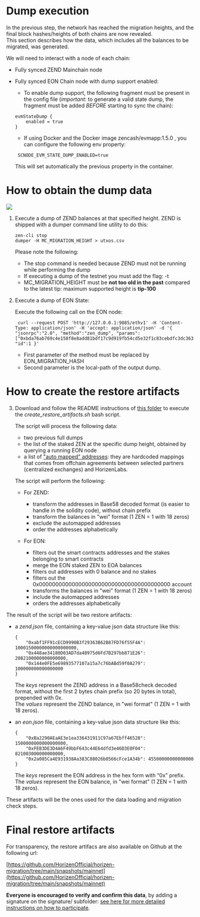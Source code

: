 # Dump execution

In the previous step, the network has reached  the  migration heights, and the final block hashes/heights of both chains are now revealed.<br/>
This section describes how the data, which includes all the balances to be migrated, was generated.<br/>

We will need to interact with a node of each chain:

- Fully synced ZEND Mainchain node 

- Fully synced EON Chain node with dump support enabled:

    - To enable dump support,  the following fragment must be present in the config file  (*important*: to generate a valid state dump, the fragment must be added *BEFORE* starting to sync the chain):

    ```
    evmStateDump {
        enabled = true
    }
    ```

    - If using Docker and the Docker image zencash/evmapp:1.5.0 , you can configure the following env property:

    ```
     SCNODE_EVM_STATE_DUMP_ENABLED=true
     ```

     This will set automatically the previous property in the container.

    
# How to obtain the dump data

<img  src="/img/migration2.png"/>

1. Execute a dump of ZEND balances at that specified height.
   ZEND is shipped with a dumper command line utility to do this:

    ```
    zen-cli stop
    dumper -H MC_MIGRATION_HEIGHT > utxos.csv
    ```

    Please note the following:
    - The stop command is needed because ZEND must not be running while performing the dump
    - If executing a dump of the testnet you must add the flag: -t
    - MC_MIGRATION_HEIGHT must be <b>not too old in the past</b> compared to the latest tip: maximum supported height is <b>tip-100</b>

2. Execute a dump of EON State:
  
   Execute the following call on the EON node:<br/>

   ```
    curl --request POST 'http://127.0.0.1:9085/ethv1' -H 'Content-Type: application/json' -H 'accept: application/json' -d '{ "jsonrpc":"2.0", "method":"zen_dump", "params":["0xbda76ab769c4e158f8e8add81bdf17c9d919fb54cd5e32f1c83cebdfc3dc363c","/zendata/eon.dump"], "id":1 }'  
    ```
    - First parameter of the method must be replaced by EON_MIGRATION_HASH
    - Second parameter is the local-path of the output dump.

# How to create the restore artifacts

3. Download and follow the README instructions of  [this folder](https://github.com/HorizenOfficial/horizen-migration/tree/dev/dump-scripts) to    execute the  *create_restore_artifacts.sh* bash script.

    The script will process the following data:
    - two previous full dumps
    - the list of the staked ZEN at the specific dump height, obtained by querying a running EON node
    - a list of ["auto mapped" addresses](https://github.com/HorizenOfficial/horizen-migration/tree/dev/dump-scripts/automappings): they are hardcoded mappings that comes from offchain agreements between selected partners (centralized exchanges) and HorizenLabs.

    The script will perform the following:

    - For ZEND:
        - transform the addresses in Base58 decoded format (is easier to handle in the solidity code), without chain prefix
        - transform the balances in "wei" format (1 ZEN = 1 with 18 zeros)
        - exclude the automapped addresses
        - order the addresses alphabetically

    - For EON:
        - filters out the smart contracts addresses and the stakes belonging to smart contracts
        - merge the EON staked ZEN to EOA balances
        - filters out addresses with 0 balance and no stakes
        - filters out the 0x0000000000000000000000000000000000000000 account
        - transforms the balances in "wei" format (1 ZEN = 1 with 18 zeros)
        - include the automapped addresses
        - orders the addresses alphabetically

The result of the script will be two restore artifacts:

- a *zend.json* file, containing a key-value json data structure like this:

    ```
    {
        "0xabf1FF91cECD9990B3f29363B62B87FD76f55F4A": 10001500000000000000000,
        "0x448ae34180D03AD7da48975d6Fd7B297bb871E26": 2082100000000000000,
        "0x144e0FE5e69893577107a15a7c76bABd59f0A279": 100000000000000000
    }
     ```

     The *keys* represent the ZEND address in a Base58check decoded format, without the first 2 bytes chain prefix (so 20 bytes in total), prepended with 0x.<br/>
     The *values* represent the ZEND balance, in "wei format" (1 ZEN = 1 with 18 zeros).

- an *eon.json* file, containing a key-value json data structure like this:

    ```
    {
        "0xBa2290AEaAE3e1ea336431911C97a67Ebff46528": 1500000000000000000,
        "0xFEB3DE3D4A6F49bbF643c44E64dfd3e46D3E0F04": 821003000000000000,
        "0x2a085Ca4E931938Aa383C88026b0566cFce1A34b": 45500000000000000
    }
     ```

     The *keys* represent the EON address in the hex form with “0x” prefix.<br/>
     The *values* represent the EON balance, in "wei format" (1 ZEN = 1 with 18 zeros).

These artifacts will be the ones used for the data loading and migration check steps.

# Final restore artifacts

For transparency, the restore artifacs are also available on Github at the following url:

[https://github.com/HorizenOfficial/horizen-migration/tree/main/snapshots/mainnet](https://github.com/HorizenOfficial/horizen-migration/tree/main/snapshots/mainnet)

**Everyone is encouraged to verify and confirm this data**, by adding a signature on the signature/ subfolder: [see here for more detailed instructions on how to participate](https://github.com/HorizenOfficial/horizen-migration/blob/main/snapshots/README.md).